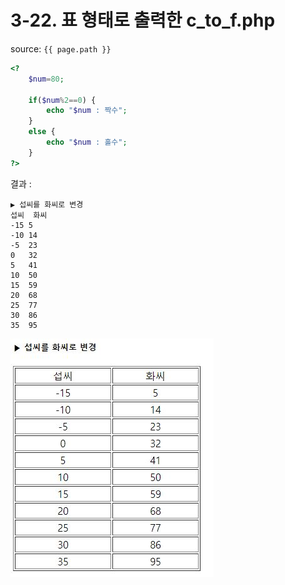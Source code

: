 # 3-22. 표 형태로 출력한 c_to_f.php

source: `{{ page.path }}`

```php
<?
	$num=80;

	if($num%2==0) {
		echo "$num : 짝수";
	}
	else {
		echo "$num : 홀수";
	}
?>
```


결과 :
```
▶ 섭씨를 화씨로 변경
섭씨	화씨
-15	5
-10	14
-5	23
0	32
5	41
10	50
15	59
20	68
25	77
30	86
35	95
```

![phpinfo](../../images/result/03-22.jpg)

